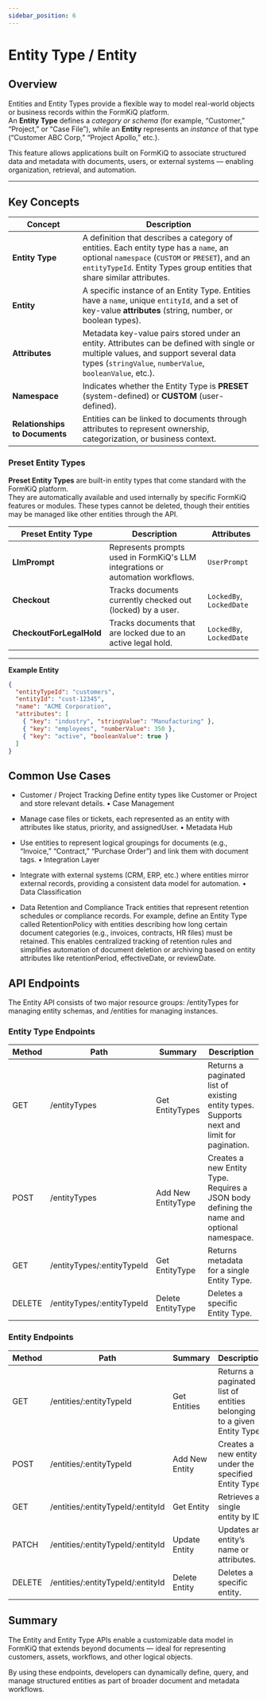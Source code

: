 ```yaml
---
sidebar_position: 6
---
```

# Entity Type / Entity

## Overview

Entities and Entity Types provide a flexible way to model real-world objects or business records within the FormKiQ platform.  
An **Entity Type** defines a *category or schema* (for example, “Customer,” “Project,” or “Case File”), while an **Entity** represents an *instance* of that type (“Customer ABC Corp,” “Project Apollo,” etc.).

This feature allows applications built on FormKiQ to associate structured data and metadata with documents, users, or external systems — enabling organization, retrieval, and automation.

---

## Key Concepts

| Concept | Description |
|----------|--------------|
| **Entity Type** | A definition that describes a category of entities. Each entity type has a `name`, an optional `namespace` (`CUSTOM` or `PRESET`), and an `entityTypeId`. Entity Types group entities that share similar attributes. |
| **Entity** | A specific instance of an Entity Type. Entities have a `name`, unique `entityId`, and a set of key-value **attributes** (string, number, or boolean types). |
| **Attributes** | Metadata key-value pairs stored under an entity. Attributes can be defined with single or multiple values, and support several data types (`stringValue`, `numberValue`, `booleanValue`, etc.). |
| **Namespace** | Indicates whether the Entity Type is **PRESET** (system-defined) or **CUSTOM** (user-defined). |
| **Relationships to Documents** | Entities can be linked to documents through attributes to represent ownership, categorization, or business context. |


### Preset Entity Types

**Preset Entity Types** are built-in entity types that come standard with the FormKiQ platform.  
They are automatically available and used internally by specific FormKiQ features or modules. These types cannot be deleted, though their entities may be managed like other entities through the API.

| Preset Entity Type | Description | Attributes |
|---------------------|--------------|-------------|
| **LlmPrompt** | Represents prompts used in FormKiQ's LLM integrations or automation workflows. | `UserPrompt` |
| **Checkout** | Tracks documents currently checked out (locked) by a user. | `LockedBy`, `LockedDate` |
| **CheckoutForLegalHold** | Tracks documents that are locked due to an active legal hold. | `LockedBy`, `LockedDate` |

---

**Example Entity**
```json
{
  "entityTypeId": "customers",
  "entityId": "cust-12345",
  "name": "ACME Corporation",
  "attributes": [
    { "key": "industry", "stringValue": "Manufacturing" },
    { "key": "employees", "numberValue": 350 },
    { "key": "active", "booleanValue": true }
  ]
}
```

## Common Use Cases

- Customer / Project Tracking
Define entity types like Customer or Project and store relevant details.
  • Case Management

- Manage case files or tickets, each represented as an entity with attributes like status, priority, and assignedUser.
  • Metadata Hub

- Use entities to represent logical groupings for documents (e.g., “Invoice,” “Contract,” “Purchase Order”) and link them with document tags.
  • Integration Layer

- Integrate with external systems (CRM, ERP, etc.) where entities mirror external records, providing a consistent data model for automation.
  • Data Classification

- Data Retention and Compliance
Track entities that represent retention schedules or compliance records.
For example, define an Entity Type called RetentionPolicy with entities describing how long certain document categories (e.g., invoices, contracts, HR files) must be retained.
This enables centralized tracking of retention rules and simplifies automation of document deletion or archiving based on entity attributes like retentionPeriod, effectiveDate, or reviewDate.

## API Endpoints

The Entity API consists of two major resource groups:
/entityTypes for managing entity schemas, and /entities for managing instances.

### Entity Type Endpoints

| Method | Path | Summary | Description |
|--------|---------|-----|-----|
| GET | /entityTypes | Get EntityTypes | Returns a paginated list of existing entity types. Supports next and limit for pagination. |
| POST | /entityTypes | Add New EntityType | Creates a new Entity Type. Requires a JSON body defining the name and optional namespace. |
| GET | /entityTypes/:entityTypeId | Get EntityType | Returns metadata for a single Entity Type. |
| DELETE | /entityTypes/:entityTypeId | Delete EntityType | Deletes a specific Entity Type. |

### Entity Endpoints
| Method | Path | Summary | Description |
|--------|---------|-----|-----|
| GET | /entities/:entityTypeId | Get Entities | Returns a paginated list of entities belonging to a given Entity Type. |
|POST | /entities/:entityTypeId | Add New Entity | Creates a new entity under the specified Entity Type. |
| GET | /entities/:entityTypeId/:entityId | Get Entity | Retrieves a single entity by ID. |
| PATCH | /entities/:entityTypeId/:entityId | Update Entity | Updates an entity’s name or attributes. |
| DELETE | /entities/:entityTypeId/:entityId | Delete Entity | Deletes a specific entity. |

## Summary

The Entity and Entity Type APIs enable a customizable data model in FormKiQ that extends beyond documents — ideal for representing customers, assets, workflows, and other logical objects.

By using these endpoints, developers can dynamically define, query, and manage structured entities as part of broader document and metadata workflows.
